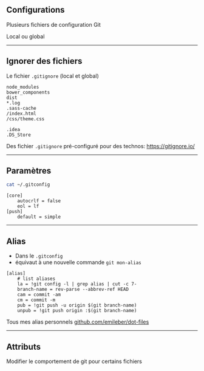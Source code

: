 ## Configurations

Plusieurs fichiers de configuration Git

Local ou global

---

## Ignorer des fichiers

Le fichier `.gitignore` (local et global)

```text
node_modules
bower_components
dist
*.log
.sass-cache
/index.html
/css/theme.css

.idea
.DS_Store
```

Des fichier `.gitignore` pré-configuré pour des technos: https://gitignore.io/

---

## Paramètres

```bash
cat ~/.gitconfig
```

```text
[core]
	autocrlf = false
	eol = lf
[push]
	default = simple
```

---

## Alias

- Dans le `.gitconfig`
- équivaut à une nouvelle commande `git mon-alias`

```text
[alias]
    # list aliases
    la = !git config -l | grep alias | cut -c 7-
    branch-name = rev-parse --abbrev-ref HEAD
    cam = commit -am
    cm = commit -m
    pub = !git push -u origin $(git branch-name)
    unpub = !git push origin :$(git branch-name)
```

Tous mes alias personnels [github.com/emileber/dot-files](https://github.com/emileber/dot-files/blob/master/.gitconfig)

---

## Attributs

Modifier le comportement de git pour certains fichiers
